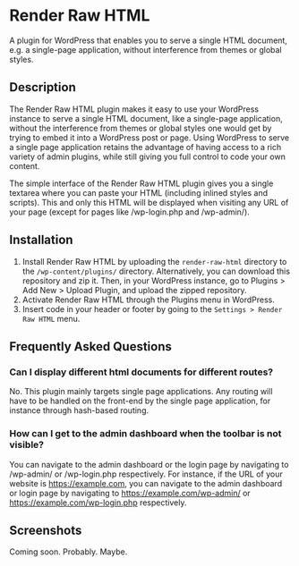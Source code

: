 # Render Raw HTML

A plugin for WordPress that enables you to serve a single HTML document, e.g. a single-page application, without interference from themes or global styles.

## Description

The Render Raw HTML plugin makes it easy to use your WordPress instance to serve a single HTML document, like a single-page application, without the interference from themes or global styles one would get by trying to embed it into a WordPress post or page. Using WordPress to serve a single page application retains the advantage of having access to a rich variety of admin plugins, while still giving you full control to code your own content.

The simple interface of the Render Raw HTML plugin gives you a single textarea where you can paste your HTML (including inlined styles and scripts). This and only this HTML will be displayed when visiting any URL of your page (except for pages like /wp-login.php and /wp-admin/).

## Installation

1. Install Render Raw HTML by uploading the `render-raw-html` directory to the `/wp-content/plugins/` directory. Alternatively, you can download this repository and zip it. Then, in your WordPress instance, go to Plugins > Add New > Upload Plugin, and upload the zipped repository.
2. Activate Render Raw HTML through the Plugins menu in WordPress.
3. Insert code in your header or footer by going to the `Settings > Render Raw HTML` menu.

## Frequently Asked Questions

### Can I display different html documents for different routes?

No. This plugin mainly targets single page applications. Any routing will have to be handled on the front-end by the single page application, for instance through hash-based routing.

### How can I get to the admin dashboard when the toolbar is not visible?

You can navigate to the admin dashboard or the login page by navigating to /wp-admin/ or /wp-login.php respectively. For instance, if the URL of your website is https://example.com, you can navigate to the admin dashboard or login page by navigating to https://example.com/wp-admin/ or https://example.com/wp-login.php respectively.

## Screenshots

Coming soon. Probably. Maybe.
